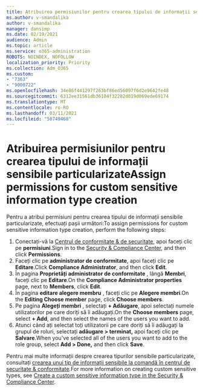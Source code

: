 ```yaml
---
title: Atribuirea permisiunilor pentru crearea tipului de informații sensibile particularizate
ms.author: v-smandalika
author: v-smandalika
manager: dansimp
ms.date: 02/19/2021
audience: Admin
ms.topic: article
ms.service: o365-administration
ROBOTS: NOINDEX, NOFOLLOW
localization_priority: Priority
ms.collection: Adm_O365
ms.custom:
- "7363"
- "9000722"
ms.openlocfilehash: 34e86f441297f263bf86ed56097f6d2e9642fe48
ms.sourcegitcommit: 6312ee31561db36104f32282d019d069ede69174
ms.translationtype: MT
ms.contentlocale: ro-RO
ms.lasthandoff: 03/11/2021
ms.locfileid: "50749468"
---
```

# <a name="assign-permissions-for-custom-sensitive-information-type-creation"></a><span data-ttu-id="90a86-102">Atribuirea permisiunilor pentru crearea tipului de informații sensibile particularizate</span><span class="sxs-lookup"><span data-stu-id="90a86-102">Assign permissions for custom sensitive information type creation</span></span>

<span data-ttu-id="90a86-103">Pentru a atribui permisiuni pentru crearea tipului de informații sensibile particularizate, efectuați pașii următori:</span><span class="sxs-lookup"><span data-stu-id="90a86-103">To assign permissions for custom sensitive information type creation, perform the following steps:</span></span>

1. <span data-ttu-id="90a86-104">Conectați-vă la [Centrul de conformitate & de securitate](https://sip.protection.office.com/), apoi faceți clic pe **permisiuni**.</span><span class="sxs-lookup"><span data-stu-id="90a86-104">Sign in to the [Security & Compliance Center](https://sip.protection.office.com/), and then click **Permissions**.</span></span>
2. <span data-ttu-id="90a86-105">Faceți clic pe **administrator de conformitate**, apoi faceți clic pe **Editare**.</span><span class="sxs-lookup"><span data-stu-id="90a86-105">Click **Compliance Administrator**, and then click **Edit**.</span></span>
3. <span data-ttu-id="90a86-106">În pagina **Proprietăți administrator de conformitate** , lângă **Membri**, faceți clic pe **Editare**.</span><span class="sxs-lookup"><span data-stu-id="90a86-106">On the **Compliance Administrator properties** page, next to **Members**, click **Edit**.</span></span>
4. <span data-ttu-id="90a86-107">În pagina **editare alegere membru** , faceți clic pe **Alegere membri**.</span><span class="sxs-lookup"><span data-stu-id="90a86-107">On the **Editing Choose member** page, click **Choose members**.</span></span>
5. <span data-ttu-id="90a86-108">Pe pagina **Alegeți membri** , selectați **+ Adăugare**, apoi selectați numele utilizatorilor pe care doriți să îi adăugați.</span><span class="sxs-lookup"><span data-stu-id="90a86-108">On the **Choose members** page, select **+ Add**, and then select the names of the users you want to add.</span></span>
6. <span data-ttu-id="90a86-109">Atunci când ați selectat toți utilizatorii pe care doriți să îi adăugați la grupul de roluri, selectați **adăugare > terminat,** apoi faceți clic pe **Salvare**.</span><span class="sxs-lookup"><span data-stu-id="90a86-109">When you've selected all of the users you want to add to the role group, select **Add > Done,** and then click **Save**.</span></span>

<span data-ttu-id="90a86-110">Pentru mai multe informații despre crearea tipurilor sensibile particularizate, consultați [crearea unui tip de informații sensibile la comandă în centrul de securitate & conformitate](https://docs.microsoft.com/microsoft-365/compliance/create-a-custom-sensitive-information-type).</span><span class="sxs-lookup"><span data-stu-id="90a86-110">For more information on creating custom sensitive types, see [Create a custom sensitive information type in the Security & Compliance Center](https://docs.microsoft.com/microsoft-365/compliance/create-a-custom-sensitive-information-type).</span></span>